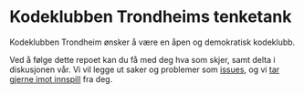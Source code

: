 # Kodeklubben Trondheims tenketank
Kodeklubben Trondheim ønsker å være en åpen og demokratisk kodeklubb.

Ved å følge dette repoet kan du få med deg hva som skjer, samt delta i
diskusjonen vår. Vi vil legge ut saker og problemer som [issues](issues),
og vi [tar gjerne imot innspill](issues/new) fra deg.
